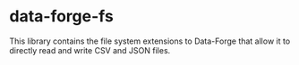 # data-forge-fs
This library contains the file system extensions to Data-Forge that allow it to directly read and write CSV and JSON files.
